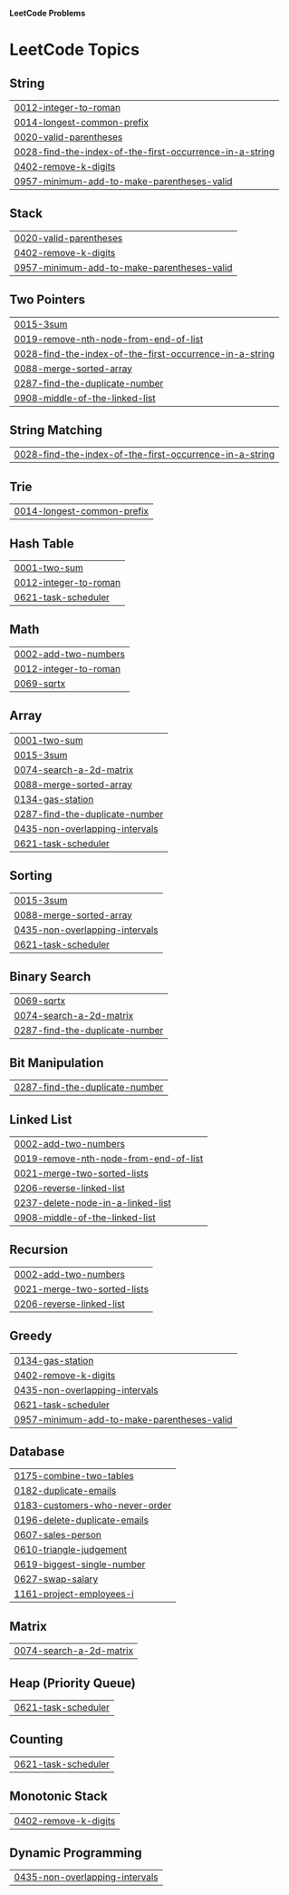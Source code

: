 **LeetCode Problems**


<!---LeetCode Topics Start-->
# LeetCode Topics
## String
|  |
| ------- |
| [0012-integer-to-roman](https://github.com/ishitatalwar/LeetCode/tree/master/0012-integer-to-roman) |
| [0014-longest-common-prefix](https://github.com/ishitatalwar/LeetCode/tree/master/0014-longest-common-prefix) |
| [0020-valid-parentheses](https://github.com/ishitatalwar/LeetCode/tree/master/0020-valid-parentheses) |
| [0028-find-the-index-of-the-first-occurrence-in-a-string](https://github.com/ishitatalwar/LeetCode/tree/master/0028-find-the-index-of-the-first-occurrence-in-a-string) |
| [0402-remove-k-digits](https://github.com/ishitatalwar/LeetCode/tree/master/0402-remove-k-digits) |
| [0957-minimum-add-to-make-parentheses-valid](https://github.com/ishitatalwar/LeetCode/tree/master/0957-minimum-add-to-make-parentheses-valid) |
## Stack
|  |
| ------- |
| [0020-valid-parentheses](https://github.com/ishitatalwar/LeetCode/tree/master/0020-valid-parentheses) |
| [0402-remove-k-digits](https://github.com/ishitatalwar/LeetCode/tree/master/0402-remove-k-digits) |
| [0957-minimum-add-to-make-parentheses-valid](https://github.com/ishitatalwar/LeetCode/tree/master/0957-minimum-add-to-make-parentheses-valid) |
## Two Pointers
|  |
| ------- |
| [0015-3sum](https://github.com/ishitatalwar/LeetCode/tree/master/0015-3sum) |
| [0019-remove-nth-node-from-end-of-list](https://github.com/ishitatalwar/LeetCode/tree/master/0019-remove-nth-node-from-end-of-list) |
| [0028-find-the-index-of-the-first-occurrence-in-a-string](https://github.com/ishitatalwar/LeetCode/tree/master/0028-find-the-index-of-the-first-occurrence-in-a-string) |
| [0088-merge-sorted-array](https://github.com/ishitatalwar/LeetCode/tree/master/0088-merge-sorted-array) |
| [0287-find-the-duplicate-number](https://github.com/ishitatalwar/LeetCode/tree/master/0287-find-the-duplicate-number) |
| [0908-middle-of-the-linked-list](https://github.com/ishitatalwar/LeetCode/tree/master/0908-middle-of-the-linked-list) |
## String Matching
|  |
| ------- |
| [0028-find-the-index-of-the-first-occurrence-in-a-string](https://github.com/ishitatalwar/LeetCode/tree/master/0028-find-the-index-of-the-first-occurrence-in-a-string) |
## Trie
|  |
| ------- |
| [0014-longest-common-prefix](https://github.com/ishitatalwar/LeetCode/tree/master/0014-longest-common-prefix) |
## Hash Table
|  |
| ------- |
| [0001-two-sum](https://github.com/ishitatalwar/LeetCode/tree/master/0001-two-sum) |
| [0012-integer-to-roman](https://github.com/ishitatalwar/LeetCode/tree/master/0012-integer-to-roman) |
| [0621-task-scheduler](https://github.com/ishitatalwar/LeetCode/tree/master/0621-task-scheduler) |
## Math
|  |
| ------- |
| [0002-add-two-numbers](https://github.com/ishitatalwar/LeetCode/tree/master/0002-add-two-numbers) |
| [0012-integer-to-roman](https://github.com/ishitatalwar/LeetCode/tree/master/0012-integer-to-roman) |
| [0069-sqrtx](https://github.com/ishitatalwar/LeetCode/tree/master/0069-sqrtx) |
## Array
|  |
| ------- |
| [0001-two-sum](https://github.com/ishitatalwar/LeetCode/tree/master/0001-two-sum) |
| [0015-3sum](https://github.com/ishitatalwar/LeetCode/tree/master/0015-3sum) |
| [0074-search-a-2d-matrix](https://github.com/ishitatalwar/LeetCode/tree/master/0074-search-a-2d-matrix) |
| [0088-merge-sorted-array](https://github.com/ishitatalwar/LeetCode/tree/master/0088-merge-sorted-array) |
| [0134-gas-station](https://github.com/ishitatalwar/LeetCode/tree/master/0134-gas-station) |
| [0287-find-the-duplicate-number](https://github.com/ishitatalwar/LeetCode/tree/master/0287-find-the-duplicate-number) |
| [0435-non-overlapping-intervals](https://github.com/ishitatalwar/LeetCode/tree/master/0435-non-overlapping-intervals) |
| [0621-task-scheduler](https://github.com/ishitatalwar/LeetCode/tree/master/0621-task-scheduler) |
## Sorting
|  |
| ------- |
| [0015-3sum](https://github.com/ishitatalwar/LeetCode/tree/master/0015-3sum) |
| [0088-merge-sorted-array](https://github.com/ishitatalwar/LeetCode/tree/master/0088-merge-sorted-array) |
| [0435-non-overlapping-intervals](https://github.com/ishitatalwar/LeetCode/tree/master/0435-non-overlapping-intervals) |
| [0621-task-scheduler](https://github.com/ishitatalwar/LeetCode/tree/master/0621-task-scheduler) |
## Binary Search
|  |
| ------- |
| [0069-sqrtx](https://github.com/ishitatalwar/LeetCode/tree/master/0069-sqrtx) |
| [0074-search-a-2d-matrix](https://github.com/ishitatalwar/LeetCode/tree/master/0074-search-a-2d-matrix) |
| [0287-find-the-duplicate-number](https://github.com/ishitatalwar/LeetCode/tree/master/0287-find-the-duplicate-number) |
## Bit Manipulation
|  |
| ------- |
| [0287-find-the-duplicate-number](https://github.com/ishitatalwar/LeetCode/tree/master/0287-find-the-duplicate-number) |
## Linked List
|  |
| ------- |
| [0002-add-two-numbers](https://github.com/ishitatalwar/LeetCode/tree/master/0002-add-two-numbers) |
| [0019-remove-nth-node-from-end-of-list](https://github.com/ishitatalwar/LeetCode/tree/master/0019-remove-nth-node-from-end-of-list) |
| [0021-merge-two-sorted-lists](https://github.com/ishitatalwar/LeetCode/tree/master/0021-merge-two-sorted-lists) |
| [0206-reverse-linked-list](https://github.com/ishitatalwar/LeetCode/tree/master/0206-reverse-linked-list) |
| [0237-delete-node-in-a-linked-list](https://github.com/ishitatalwar/LeetCode/tree/master/0237-delete-node-in-a-linked-list) |
| [0908-middle-of-the-linked-list](https://github.com/ishitatalwar/LeetCode/tree/master/0908-middle-of-the-linked-list) |
## Recursion
|  |
| ------- |
| [0002-add-two-numbers](https://github.com/ishitatalwar/LeetCode/tree/master/0002-add-two-numbers) |
| [0021-merge-two-sorted-lists](https://github.com/ishitatalwar/LeetCode/tree/master/0021-merge-two-sorted-lists) |
| [0206-reverse-linked-list](https://github.com/ishitatalwar/LeetCode/tree/master/0206-reverse-linked-list) |
## Greedy
|  |
| ------- |
| [0134-gas-station](https://github.com/ishitatalwar/LeetCode/tree/master/0134-gas-station) |
| [0402-remove-k-digits](https://github.com/ishitatalwar/LeetCode/tree/master/0402-remove-k-digits) |
| [0435-non-overlapping-intervals](https://github.com/ishitatalwar/LeetCode/tree/master/0435-non-overlapping-intervals) |
| [0621-task-scheduler](https://github.com/ishitatalwar/LeetCode/tree/master/0621-task-scheduler) |
| [0957-minimum-add-to-make-parentheses-valid](https://github.com/ishitatalwar/LeetCode/tree/master/0957-minimum-add-to-make-parentheses-valid) |
## Database
|  |
| ------- |
| [0175-combine-two-tables](https://github.com/ishitatalwar/LeetCode/tree/master/0175-combine-two-tables) |
| [0182-duplicate-emails](https://github.com/ishitatalwar/LeetCode/tree/master/0182-duplicate-emails) |
| [0183-customers-who-never-order](https://github.com/ishitatalwar/LeetCode/tree/master/0183-customers-who-never-order) |
| [0196-delete-duplicate-emails](https://github.com/ishitatalwar/LeetCode/tree/master/0196-delete-duplicate-emails) |
| [0607-sales-person](https://github.com/ishitatalwar/LeetCode/tree/master/0607-sales-person) |
| [0610-triangle-judgement](https://github.com/ishitatalwar/LeetCode/tree/master/0610-triangle-judgement) |
| [0619-biggest-single-number](https://github.com/ishitatalwar/LeetCode/tree/master/0619-biggest-single-number) |
| [0627-swap-salary](https://github.com/ishitatalwar/LeetCode/tree/master/0627-swap-salary) |
| [1161-project-employees-i](https://github.com/ishitatalwar/LeetCode/tree/master/1161-project-employees-i) |
## Matrix
|  |
| ------- |
| [0074-search-a-2d-matrix](https://github.com/ishitatalwar/LeetCode/tree/master/0074-search-a-2d-matrix) |
## Heap (Priority Queue)
|  |
| ------- |
| [0621-task-scheduler](https://github.com/ishitatalwar/LeetCode/tree/master/0621-task-scheduler) |
## Counting
|  |
| ------- |
| [0621-task-scheduler](https://github.com/ishitatalwar/LeetCode/tree/master/0621-task-scheduler) |
## Monotonic Stack
|  |
| ------- |
| [0402-remove-k-digits](https://github.com/ishitatalwar/LeetCode/tree/master/0402-remove-k-digits) |
## Dynamic Programming
|  |
| ------- |
| [0435-non-overlapping-intervals](https://github.com/ishitatalwar/LeetCode/tree/master/0435-non-overlapping-intervals) |
<!---LeetCode Topics End-->